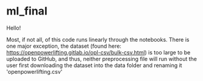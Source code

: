 # ml_final
 
Hello!

Most, if not all, of this code runs linearly through the notebooks. There is one major exception, the dataset (found here: https://openpowerlifting.gitlab.io/opl-csv/bulk-csv.html) is too large to be uploaded to GitHub, and thus, neither preprocessing file will run without the user first downloading the dataset into the data folder and renaming it 'openpowerlifting.csv'
